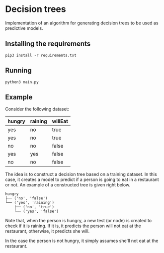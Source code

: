 # Decision trees

Implementation of an algorithm for generating decision trees to be used as predictive models.

## Installing the requirements
```
pip3 install -r requirements.txt
```

## Running
```
python3 main.py
```

## Example

Consider the following dataset:

| hungry | raining | willEat |
|--------|---------|---------|
| yes    | no      | true    |
| yes    | no      | true    |
| no     | no      | false   |
| yes    | yes     | false   |
| no     | no      | false   |


The idea is to construct a decision tree based on a training dataset. In this case, it creates a model to predict if a person is going to eat in a restaurant or not. An example of a constructed tree is given right below.

```
hungry
├── ('no', 'false')
└── ('yes', 'raining')
    ├── ('no', 'true')
    └── ('yes', 'false')

```
Note that, when the person is hungry, a new test (or node) is created to check if it is raining. If it is, it predicts the person will not eat at the restaurant, otherwise, it predicts she will.

In the case the person is not hungry, it simply assumes she'll not eat at the restaurant.

